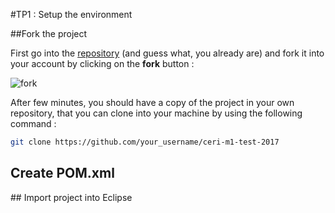 #TP1 : Setup the environment

##Fork the project

First go into the [repository](https://github.com/Faylixe/ceri-m1-test-2017)
(and guess what, you already are) and fork it into your account by clicking on
the **fork** button :

![fork](https://github.com/Faylixe/ceri-m1-test-2017/blob/master/docs/images/fork.png?raw=true)

After few minutes, you should have a copy of the project in your own repository, that you can clone into
your machine by using the following command :

```bash
git clone https://github.com/your_username/ceri-m1-test-2017
```

## Create POM.xml

## Import project into Eclipse
